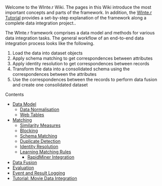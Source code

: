 Welcome to the WInte.r Wiki. The pages in this Wiki introduce the most important concepts and parts of the framework. In addition, the [WInte.r Tutorial](WInte.r-Tutorial) provides a set-by-step explanation of the framework along a complete data integration project..

The WInte.r framework comprises a data model and methods for various data integration tasks. The general workflow of an end-to-end data integration process looks like the following.
1.	Load the data into dataset objects
2.	Apply schema matching to get correspondences between attributes
3.	Apply identity resolution to get correspondences between records
4.	Transform the data into a consolidated schema using the correspondences between the attributes
5.	Use the correspondences between the records to perform data fusion and create one consolidated dataset

Contents
- [Data Model](DataModel)
  - [Data Normalisation](DataNormalisation)
  - [Web Tables](WebTables)
- [Matching](Matching)
  - [Similarity Measures](SimilarityMeasures)
  - [Blocking](Blocking)
  - [Schema Matching](SchemaMatching)
  - [Duplicate Detection](DuplicateDetection)
  - [Identity Resolution](IdentityResolution)
  - [Learning Matching Rules](Learning-Matching-Rules)
    - [RapidMiner Integration](RapidMiner-Integration)
- [Data Fusion](DataFusion)
- [Evaluation](Evaluation)
- [Event and Result Logging](Event-and-Result-Logging)
- [Tutorial: Movie Data Integration](WInte.r-Tutorial)
